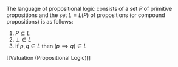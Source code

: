 The language of propositional logic consists of a set $P$ of primitive propositions and the set $L=L(P)$ of propositions (or compound propositions) is as follows:
1. $P\subseteq L$
2. $\bot\in L$
3. if $p,q\in L$ then $(p \implies q)\in L$

[[Valuation (Propositional Logic)]]